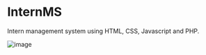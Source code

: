 # InternMS
Intern management system using HTML, CSS, Javascript and PHP.

![image](https://github.com/heena-5502/internMS/assets/136671166/a108d260-d6df-4f13-b27f-1ade2572ede2)

